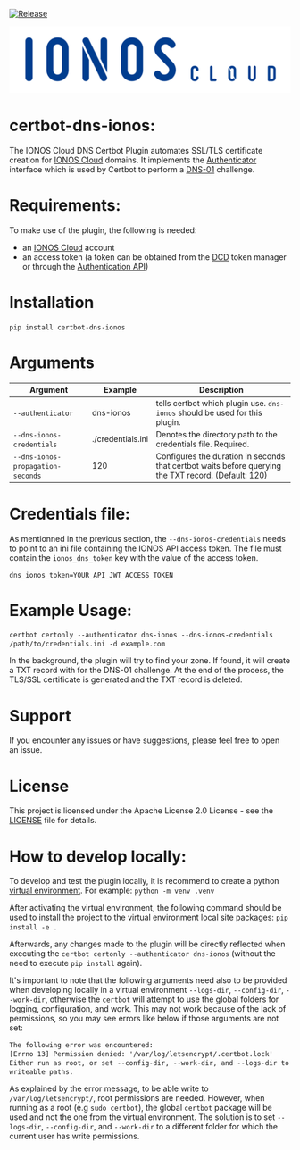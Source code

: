 [![Release](https://img.shields.io/github/v/release/ionos-cloud/certbot-dns-ionos-plugin.svg)](https://github.com/ionos-cloud/certbot-dns-ionos-plugin/releases/latest)

![Alt text](.github/IONOS.CLOUD.BLU.svg?raw=true "Title")

# certbot-dns-ionos:

The IONOS Cloud DNS Certbot Plugin automates SSL/TLS certificate creation for [IONOS Cloud](https://cloud.ionos.com/) domains. It implements the [Authenticator](https://github.com/certbot/certbot/blob/master/certbot/certbot/interfaces.py#L158) interface which is used by Certbot to perform a [DNS-01](https://letsencrypt.org/docs/challenge-types/#dns-01-challenge) challenge.

# Requirements:

To make use of the plugin, the following is needed:
* an [IONOS Cloud](https://cloud.ionos.com/) account
* an access token (a token can be obtained from the [DCD](https://dcd.ionos.com/) token manager or through the [Authentication API](https://api.ionos.com/docs/authentication/v1/))


# Installation

```
pip install certbot-dns-ionos
```

# Arguments

| Argument                            | Example     | Description                                                                                                                                                                     |
|-------------------------------------|-------------------|---------------------------------------------------------------------------------------------------------------------------------------------------------------------------------|
| `--authenticator`                   | dns-ionos       | tells certbot which plugin use. `dns-ionos` should be used for this plugin.                                                                               | 
| `--dns-ionos-credentials`         | ./credentials.ini | Denotes the directory path to the credentials file. Required. |
| `--dns-ionos-propagation-seconds` | 120               | Configures the duration in seconds that certbot waits before querying the TXT record. (Default: 120)                                  |


# Credentials file:

As mentionned in the previous section, the `--dns-ionos-credentials` needs to point to an ini file containing the IONOS API access token. The file must contain the `ionos_dns_token` key with the value of the access token. 

```
dns_ionos_token=YOUR_API_JWT_ACCESS_TOKEN

```

# Example Usage:

```
certbot certonly --authenticator dns-ionos --dns-ionos-credentials /path/to/credentials.ini -d example.com
```

In the background, the plugin will try to find your zone. If found, it will create a TXT record with for the DNS-01 challenge. At the end of the process, the TLS/SSL certificate is generated and the TXT record is deleted.

# Support

If you encounter any issues or have suggestions, please feel free to open an issue.

# License

This project is licensed under the Apache License 2.0 License - see the [LICENSE](https://github.com/ionos-cloud/certbot-dns-ionos-plugin/blob/init/LICENSE) file for details.

# How to develop locally:

To develop and test the plugin locally, it is recommend to create a python [virtual environment](https://docs.python.org/3/library/venv.html). For example: `python -m venv .venv`

After activating the virtual environment, the following command should be used to install the project to the virtual environment local site packages: `pip install -e .`

Afterwards, any changes made to the plugin will be directly reflected when executing the `certbot certonly --authenticator dns-ionos` (without the need to execute `pip install` again). 

It's important to note that the following arguments need also to be provided when developing locally in a virtual environment `--logs-dir`, `--config-dir`, `--work-dir`, otherwise the `certbot` will attempt to use the global folders for logging, configuration, and work. This may not work because of the lack of permissions, so you may see errors like below if those arguments are not set:

```
The following error was encountered:
[Errno 13] Permission denied: '/var/log/letsencrypt/.certbot.lock'
Either run as root, or set --config-dir, --work-dir, and --logs-dir to writeable paths.
```

As explained by the error message, to be able write to `/var/log/letsencrypt/`, root permissions are needed. However, when running as a root (e.g `sudo certbot`), the global `certbot` package will be used and not the one from the virtual environment. The solution is to set `--logs-dir`, `--config-dir`, and `--work-dir` to a different folder for which the current user has write permissions.
